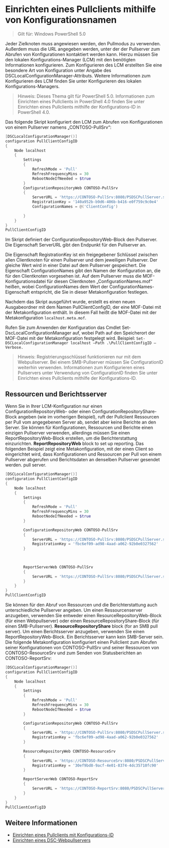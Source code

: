 # Einrichten eines Pullclients mithilfe von Konfigurationsnamen

> Gilt für: Windows PowerShell 5.0

Jeder Zielknoten muss angewiesen werden, den Pullmodus zu verwenden. Außerdem muss die URL angegeben werden, unter der der Pullserver zum Abrufen von Konfigurationen kontaktiert werden kann. Hierzu müssen Sie den lokalen Konfigurations-Manager (LCM) mit den benötigten Informationen konfigurieren. Zum Konfigurieren des LCM erstellten Sie eine besondere Art von Konfiguration unter Angabe des DSCLocalConfigurationManager-Attributs. Weitere Informationen zum Konfigurieren des LCM finden Sie unter Konfigurieren des lokalen Konfigurations-Managers.

> Hinweis: Dieses Thema gilt für PowerShell 5.0. Informationen zum Einrichten eines Pullclients in PowerShell 4.0 finden Sie unter Einrichten eines Pullclients mithilfe der Konfigurations-ID in PowerShell 4.0.

Das folgende Skript konfiguriert den LCM zum Abrufen von Konfigurationen von einem Pullserver namens „CONTOSO-PullSrv“:

```powershell
[DSCLocalConfigurationManager()]
configuration PullClientConfigID
{
    Node localhost
    {
        Settings
        {
            RefreshMode = 'Pull'
            RefreshFrequencyMins = 30 
            RebootNodeIfNeeded = $true
        }
        ConfigurationRepositoryWeb CONTOSO-PullSrv
        {
            ServerURL = 'https://CONTOSO-PullSrv:8080/PSDSCPullServer.svc'
            RegistrationKey = '140a952b-b9d6-406b-b416-e0f759c9c0e4'
            ConfigurationNames = @('ClientConfig')
            
        }      
    }
}
PullClientConfigID
```

Im Skript definiert der ConfigurationRepositoryWeb-Block den Pullserver. Die Eigenschaft ServerURL gibt den Endpunkt für den Pullserver an.

Die Eigenschaft RegistrationKey ist ein freigegebener Schlüssel zwischen allen Clientknoten für einen Pullserver und dem jeweiligen Pullserver. Der gleiche Wert wird in einer Datei auf dem Pullserver gespeichert. Die Eigenschaft ConfigurationNames gibt den Namen der Konfiguration an, die für den Clientknoten vorgesehen ist. Auf dem Pullserver muss die MOF-Konfigurationsdatei für diesen Clientknoten „ConfigurationNames.mof“ heißen, wobei ConfigurationNames dem Wert der ConfigurationNames-Eigenschaft entspricht, die Sie in dieser Metakonfiguration festlegen.

Nachdem das Skript ausgeführt wurde, erstellt es einen neuen Ausgabeordner mit dem Namen PullClientConfigID, der eine MOF-Datei mit der Metakonfiguration enthält. In diesem Fall heißt die MOF-Datei mit der Metakonfiguration `localhost.meta.mof`.

Rufen Sie zum Anwenden der Konfiguration das Cmdlet Set-DscLocalConfigurationManager auf, wobei Path auf den Speicherort der MOF-Datei mit der Metakonfiguration festgelegt wird. Beispiel: `Set-DSCLocalConfigurationManager localhost –Path .\PullClientConfigID –Verbose.`

> Hinweis: Registrierungsschlüssel funktionieren nur mit dem Webpullserver. Bei einem SMB-Pullserver müssen Sie ConfigurationID weiterhin verwenden. Informationen zum Konfigurieren eines Pullservers unter Verwendung von ConfigurationID finden Sie unter Einrichten eines Pullclients mithilfe der Konfigurations-ID.

## Ressourcen und Berichtsserver

Wenn Sie in Ihrer LCM-Konfiguration nur einen ConfigurationRepositoryWeb- oder einen ConfigurationRepositoryShare-Block angeben (wie im vorherigen Beispiel), ruft der Pullclient 
Ressourcen per Pull vom angegebenen Server ab, sendet aber keine Berichte an den Server. Sie können für Konfigurationen, Ressourcen und Berichte einen einzigen Pullserver verwenden, allerdings müssen Sie einen ReportRepositoryWeb-Block erstellen, um die Berichterstattung einzurichten. 
<bpt id="p1">**</bpt>ReportRepositoryWeb<ept id="p1">**</ept> block to set up reporting. Das folgenden Beispiel zeigt eine Metakonfiguration, mit der einen Client so eingerichtet wird, dass Konfigurationen und Ressourcen per Pull von einem Pullserver abgerufen und Berichtsdaten an denselben Pullserver gesendet werden.
pull server.

```powershell
[DSCLocalConfigurationManager()]
configuration PullClientConfigID
{
    Node localhost
    {
        Settings
        {
            RefreshMode = 'Pull'
            RefreshFrequencyMins = 30 
            RebootNodeIfNeeded = $true
        }

        ConfigurationRepositoryWeb CONTOSO-PullSrv
        {
            ServerURL = 'https://CONTOSO-PullSrv:8080/PSDSCPullServer.svc'
            RegistrationKey = 'fbc6ef09-ad98-4aad-a062-92b0e0327562'
        }
        
        

        ReportServerWeb CONTOSO-PullSrv
        {
            ServerURL = 'https://CONTOSO-PullSrv:8080/PSDSCPullServer.svc'
        }
    }
}
PullClientConfigID
```


Sie können für den Abruf von Ressourcen und die Berichterstattung auch unterschiedliche Pullserver angeben. Um einen Ressourcenserver anzugeben, verwenden Sie entweder einen ResourceRepositoryWeb-Block (für einen Webpullserver) oder einen ResourceRepositoryShare-Block (für einen SMB-Pullserver). 
<bpt id="p1">**</bpt>ResourceRepositoryShare<ept id="p1">**</ept> block (for an SMB pull server).
Um einen Berichtsserver anzugeben, verwenden Sie einen ReportRepositoryWeb-Block. Ein Berichtsserver kann kein SMB-Server sein.
Die folgende Metakonfiguration konfiguriert einen Pullclient zum Abrufen seiner Konfigurationen von CONTOSO-PullSrv und seiner Ressourcen von CONTOSO-ResourceSrv und zum Senden von Statusberichten an CONTOSO-ReportSrv:

```powershell
[DSCLocalConfigurationManager()]
configuration PullClientConfigID
{
    Node localhost
    {
        Settings
        {
            RefreshMode = 'Pull'
            RefreshFrequencyMins = 30 
            RebootNodeIfNeeded = $true
        }

        ConfigurationRepositoryWeb CONTOSO-PullSrv
        {
            ServerURL = 'https://CONTOSO-PullSrv:8080/PSDSCPullServer.svc'
            RegistrationKey = 'fbc6ef09-ad98-4aad-a062-92b0e0327562'
        }
        
        ResourceRepositoryWeb CONTOSO-ResourceSrv
        {
            ServerURL = 'https://CONTOSO-ResourceSrv:8080/PSDSCPullServer.svc'
            RegistrationKey = '30ef9bd8-9acf-4e01-8374-4dc35710fc90'
        }

        ReportServerWeb CONTOSO-ReportSrv
        {
            ServerURL = 'https://CONTOSO-ReportSrv:8080/PSDSCPullServer.svc'
        }
    }
}
PullClientConfigID
```

## Weitere Informationen

* [Einrichten eines Pullclients mit Konfigurations-ID](pullClientConfigID.md)
* [Einrichten eines DSC-Webpullservers](pullServer.md)


<!--HONumber=Mar16_HO4-->


